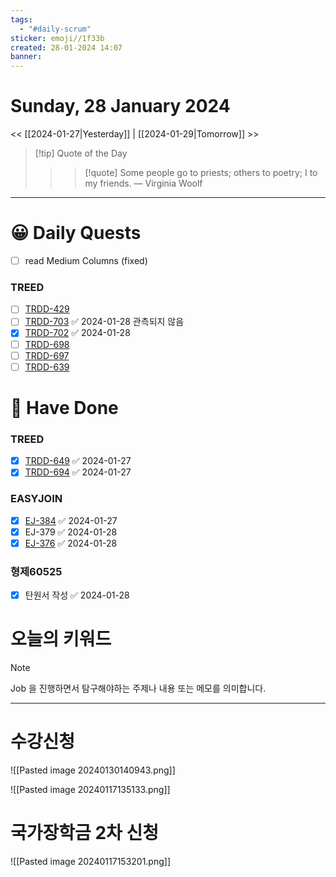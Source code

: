 ```yaml
---
tags:
  - "#daily-scrum"
sticker: emoji//1f33b
created: 28-01-2024 14:07
banner:
---
```

# Sunday, 28 January 2024
<< [[2024-01-27|Yesterday]] | [[2024-01-29|Tomorrow]] >>

> [!tip] Quote of the Day  
> > > [!quote] Some people go to priests; others to poetry; I to my friends.
> — Virginia Woolf

---

#  😀 Daily Quests
- [ ] read Medium Columns (fixed)
### TREED
- [ ] [TRDD-429](https://alcherainc.atlassian.net/jira/software/projects/TRDD/boards/159?selectedIssue=TRDD-429)
- [ ] [TRDD-703](https://alcherainc.atlassian.net/jira/software/projects/TRDD/boards/159/backlog?selectedIssue=TRDD-703) ✅ 2024-01-28 관측되지 않음
- [x] [TRDD-702](https://alcherainc.atlassian.net/jira/software/projects/TRDD/boards/159/backlog?selectedIssue=TRDD-702) ✅ 2024-01-28
- [ ] [TRDD-698](https://alcherainc.atlassian.net/jira/software/projects/TRDD/boards/159?selectedIssue=TRDD-698)
- [ ] [TRDD-697](https://alcherainc.atlassian.net/jira/software/projects/TRDD/boards/159?selectedIssue=TRDD-697)
- [ ] [TRDD-639](https://alcherainc.atlassian.net/jira/software/projects/TRDD/boards/159?selectedIssue=TRDD-639)

# 🙂 Have Done
### TREED
- [x] [TRDD-649](https://alcherainc.atlassian.net/jira/software/projects/TRDD/boards/159?selectedIssue=TRDD-649) ✅ 2024-01-27
- [x] [TRDD-694](https://alcherainc.atlassian.net/jira/software/projects/TRDD/boards/159?selectedIssue=TRDD-694) ✅ 2024-01-27
### EASYJOIN
- [x] [EJ-384](https://machinegun.atlassian.net/browse/EJ-384) ✅ 2024-01-27
- [x] EJ-379 ✅ 2024-01-28
- [x] [EJ-376](https://machinegun.atlassian.net/browse/EJ-376) ✅ 2024-01-28

### 형제60525
- [x] 탄원서 작성 ✅ 2024-01-28


# 오늘의 키워드

> [!NOTE]
> Job 을 진행하면서 탐구해야하는 주제나 내용 또는 메모를 의미합니다.


---

# 수강신청
![[Pasted image 20240130140943.png]]

![[Pasted image 20240117135133.png]]

# 국가장학금 2차 신청

![[Pasted image 20240117153201.png]]
